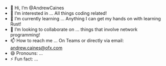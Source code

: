 - 👋 Hi, I’m @AndrewCaines
- 👀 I’m interested in ... All things coding related! 
- 🌱 I’m currently learning ... Anything I can get my hands on with learning Rust!
- 💞️ I’m looking to collaborate on ... things that involve network programming!
- 📫 How to reach me ... On Teams or directly via email: andrew.caines@ofx.com
- 😄 Pronouns: ...
- ⚡ Fun fact: ...

<!---
AndrewCaines/AndrewCaines is a ✨ special ✨ repository because its `README.md` (this file) appears on your GitHub profile.
You can click the Preview link to take a look at your changes.
--->
